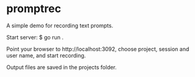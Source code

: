 # promptrec

A simple demo for recording text prompts.

Start server:
$ go run .

Point your browser to http://localhost:3092, choose project, session and user name, and start recording.

Output files are saved in the projects folder.

